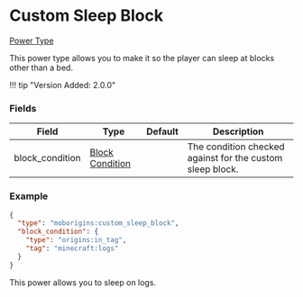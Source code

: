 # Custom Sleep Block 
[Power Type](../power_types.md)

This power type allows you to make it so the player can sleep at blocks other than a bed. 

!!! tip "Version Added: 2.0.0"

    
### Fields

Field | Type | Default | Description
------|------|---------|-------------
block_condition | [Block Condition](https://origins.readthedocs.io/en/latest/types/block_condition_types/) |  | The condition checked against for the custom sleep block.

### Example

```json
{
  "type": "moborigins:custom_sleep_block",
  "block_condition": {
    "type": "origins:in_tag",
    "tag": "minecraft:logs"
  }
}
```
This power allows you to sleep on logs.